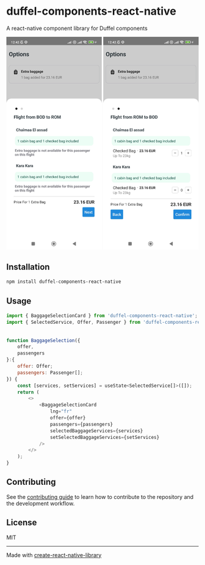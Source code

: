 # duffel-components-react-native

A react-native component library for Duffel components


<p float="left">
  <img src='images/screenshot1.jpg' width='250'>
  <img src='images/screenshot2.jpg' width='250'>
</p>

## Installation

```sh
npm install duffel-components-react-native
```

## Usage

```js
import { BaggageSelectionCard } from 'duffel-components-react-native';
import { SelectedService, Offer, Passenger } from 'duffel-components-react-native/lib/typescript/src/duffelTypes';
```

```js

function BaggageSelection({
    offer, 
    passengers
}:{
    offer: Offer;
    passengers: Passenger[];
}) {
    const [services, setServices] = useState<SelectedService[]>([]);
    return (
        <>
            <BaggageSelectionCard
                lng="fr"
                offer={offer}
                passengers={passengers}
                selectedBaggageServices={services}
                setSelectedBaggageServices={setServices}
            />
        </>
    );
}
```

## Contributing

See the [contributing guide](CONTRIBUTING.md) to learn how to contribute to the repository and the development workflow.

## License

MIT

---

Made with [create-react-native-library](https://github.com/callstack/react-native-builder-bob)
